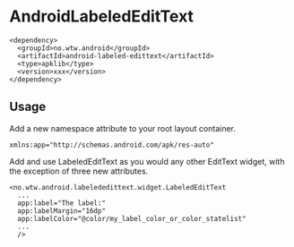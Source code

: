 AndroidLabeledEditText
======================

```
<dependency>
  <groupId>no.wtw.android</groupId>
  <artifactId>android-labeled-edittext</artifactId>
  <type>apklib</type>
  <version>xxx</version>
</dependency>
```

## Usage

Add a new namespace attribute to your root layout container.

```
xmlns:app="http://schemas.android.com/apk/res-auto"
```

Add and use LabeledEditText as you would any other EditText widget, with the exception of three new attributes.

```
<no.wtw.android.labelededittext.widget.LabeledEditText
  ...
  app:label="The label:"
  app:labelMargin="16dp"
  app:labelColor="@color/my_label_color_or_color_statelist"
  ... 
  />
```
